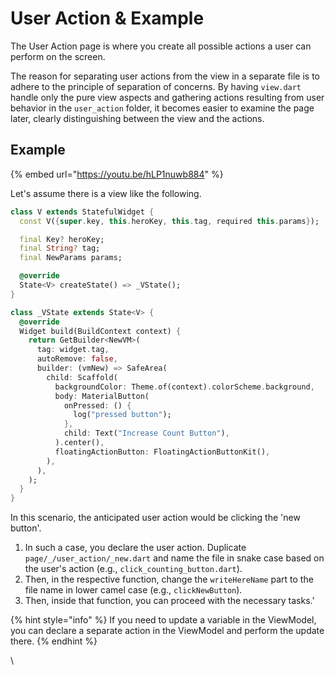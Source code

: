 # User Action & Example

The User Action page is where you create all possible actions a user can perform on the screen.

The reason for separating user actions from the view in a separate file is to adhere to the principle of separation of concerns. By having `view.dart` handle only the pure view aspects and gathering actions resulting from user behavior in the `user_action` folder, it becomes easier to examine the page later, clearly distinguishing between the view and the actions.

## Example

{% embed url="https://youtu.be/hLP1nuwb884" %}

Let's assume there is a view like the following.

```dart
class V extends StatefulWidget {
  const V({super.key, this.heroKey, this.tag, required this.params});

  final Key? heroKey;
  final String? tag;
  final NewParams params;

  @override
  State<V> createState() => _VState();
}

class _VState extends State<V> {
  @override
  Widget build(BuildContext context) {
    return GetBuilder<NewVM>(
      tag: widget.tag,
      autoRemove: false,
      builder: (vmNew) => SafeArea(
        child: Scaffold(
          backgroundColor: Theme.of(context).colorScheme.background,
          body: MaterialButton(
            onPressed: () {
              log("pressed button");
            },
            child: Text("Increase Count Button"),
          ).center(),
          floatingActionButton: FloatingActionButtonKit(),
        ),
      ),
    );
  }
}
```



In this scenario, the anticipated user action would be clicking the 'new button'.&#x20;

1. In such a case, you declare the user action. Duplicate `page/_/user_action/_new.dart` and name the file in snake case based on the user's action (e.g., `click_counting_button.dart`).
2. Then, in the respective function, change the `writeHereName` part to the file name in lower camel case (e.g., `clickNewButton`).
3. Then, inside that function, you can proceed with the necessary tasks.'

{% hint style="info" %}
If you need to update a variable in the ViewModel, you can declare a separate action in the ViewModel and perform the update there.
{% endhint %}

\
